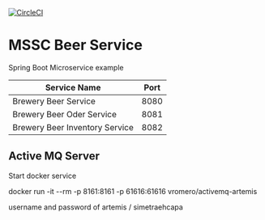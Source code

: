 [![CircleCI](https://circleci.com/gh/TinotendaKay/mssc-beer-service/tree/main.svg?style=svg)](https://circleci.com/gh/TinotendaKay/mssc-beer-service/tree/main)

# MSSC Beer Service

Spring Boot Microservice example


|  Service Name |    Port  |
| ------------- | -------- |
| Brewery Beer Service| 8080 |
| Brewery Beer Oder Service | 8081 |
| Brewery Beer Inventory Service| 8082 |

## Active MQ Server

Start docker service

docker run -it --rm -p 8161:8161 -p 61616:61616  vromero/activemq-artemis

username and password of artemis / simetraehcapa